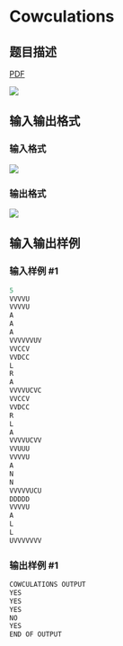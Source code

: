 # Cowculations

## 题目描述

[problemUrl]: https://uva.onlinejudge.org/index.php?option=com_onlinejudge&Itemid=8&category=5&page=show_problem&problem=313

[PDF](https://uva.onlinejudge.org/external/3/p377.pdf)

![](https://cdn.luogu.com.cn/upload/vjudge_pic/UVA377/913c63bb8dad6a4ab698a0cb2f8a3d8900f6e57e.png)

## 输入输出格式

### 输入格式

![](https://cdn.luogu.com.cn/upload/vjudge_pic/UVA377/a0a66d0798b32769101696a0045ec9a0ccb05970.png)

### 输出格式

![](https://cdn.luogu.com.cn/upload/vjudge_pic/UVA377/2f426648913fa4a2abe2a96f41b21247cb642102.png)

## 输入输出样例

### 输入样例 #1

```cpp
5
VVVVU
VVVVU
A
A
A
VVVVVVUV
VVCCV
VVDCC
L
R
A
VVVVUCVC
VVCCV
VVDCC
R
L
A
VVVVUCVV
VVUUU
VVVVU
A
N
N
VVVVVUCU
DDDDD
VVVVU
A
L
L
UVVVVVVV
```


### 输出样例 #1

```cpp
COWCULATIONS OUTPUT
YES
YES
YES
NO
YES
END OF OUTPUT
```


